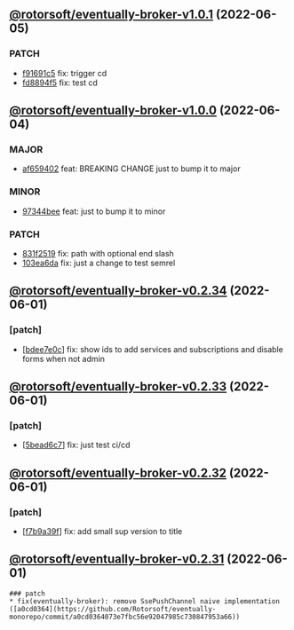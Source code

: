 ## [@rotorsoft/eventually-broker-v1.0.1](https://github.com/Rotorsoft/eventually-monorepo/compare/@rotorsoft/eventually-broker-v1.0.0...@rotorsoft/eventually-broker-v1.0.1) (2022-06-05)

### PATCH

* [f91691c5](https://github.com/Rotorsoft/eventually-monorepo/commit/f91691c5472d002290b39fc86e2cd6664b80ae42) fix: trigger cd
* [fd8894f5](https://github.com/Rotorsoft/eventually-monorepo/commit/fd8894f5e1082000722ff736ef60e5418de98d4a) fix: test cd

## [@rotorsoft/eventually-broker-v1.0.0](https://github.com/rotorsoft/eventually-monorepo/compare/@rotorsoft/eventually-broker-v0.2.34...@rotorsoft/eventually-broker-v1.0.0) (2022-06-04)

### MAJOR

* [af659402](https://github.com/rotorsoft/eventually-monorepo/commit/af659402b7115cdaf52d5df97e4635d577490249) feat: BREAKING CHANGE just to bump it to major

### MINOR

* [97344bee](https://github.com/rotorsoft/eventually-monorepo/commit/97344bee27866494d4a59aac4dfba66c5331073b) feat: just to bump it to minor

### PATCH

* [831f2519](https://github.com/rotorsoft/eventually-monorepo/commit/831f25199e28ca382d038fc27c3b83b312c6a15d) fix: path with optional end slash
* [103ea6da](https://github.com/rotorsoft/eventually-monorepo/commit/103ea6da204c47f646853c2ab934481bf06b404a) fix: just a change to test semrel

## [@rotorsoft/eventually-broker-v0.2.34](https://github.com/Rotorsoft/eventually-monorepo/compare/@rotorsoft/eventually-broker-v0.2.33...@rotorsoft/eventually-broker-v0.2.34) (2022-06-01)

### [patch]

* [[bdee7e0c](https://github.com/Rotorsoft/eventually-monorepo/commit/bdee7e0ce958e41759af367fcc448db9cc477d51)] fix: show ids to add services and subscriptions and disable forms when not admin

## [@rotorsoft/eventually-broker-v0.2.33](https://github.com/Rotorsoft/eventually-monorepo/compare/@rotorsoft/eventually-broker-v0.2.32...@rotorsoft/eventually-broker-v0.2.33) (2022-06-01)

### [patch]

* [[5bead6c7](https://github.com/Rotorsoft/eventually-monorepo/commit/5bead6c7f0663658196dbca2dcc7836621b766ee)] fix: just test ci/cd

## [@rotorsoft/eventually-broker-v0.2.32](https://github.com/Rotorsoft/eventually-monorepo/compare/@rotorsoft/eventually-broker-v0.2.31...@rotorsoft/eventually-broker-v0.2.32) (2022-06-01)

### [patch]

* [[f7b9a39f](https://github.com/Rotorsoft/eventually-monorepo/commit/f7b9a39f652a501de20199f949bf55cdbc197170)] fix: add small sup version to title

## [@rotorsoft/eventually-broker-v0.2.31](https://github.com/Rotorsoft/eventually-monorepo/compare/@rotorsoft/eventually-broker-v0.2.30...@rotorsoft/eventually-broker-v0.2.31) (2022-06-01)

    ### patch
    * fix(eventually-broker): remove SsePushChannel naive implementation ([a0cd0364](https://github.com/Rotorsoft/eventually-monorepo/commit/a0cd0364073e7fbc56e92047985c730847953a66))
